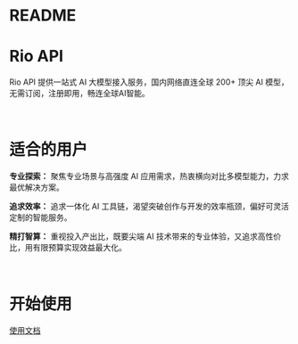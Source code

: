 # README

# Rio API

Rio API 提供一站式 AI 大模型接入服务，国内网络直连全球 200+ 顶尖 AI 模型，无需订阅，注册即用，畅连全球AI智能。

‍

# 适合的用户

**专业探索：** 聚焦专业场景与高强度 AI 应用需求，热衷横向对比多模型能力，力求最优解决方案。

**追求效率：** 追求一体化 AI 工具链，渴望突破创作与开发的效率瓶颈，偏好可灵活定制的智能服务。

**精打智算：** 重视投入产出比，既要尖端 AI 技术带来的专业体验，又追求高性价比，用有限预算实现效益最大化。

‍

# 开始使用

[使用文档](./开始使用.md)

‍
